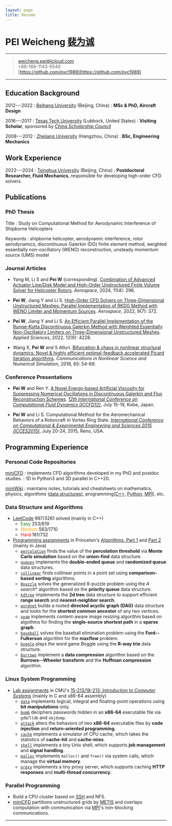 ```yaml
---
layout: page
title: Resume
---
```


# PEI Weicheng [裴为诚](./chinese.md)

----

> <i class="fa-solid fa-envelope"></i> <weicheng.pei@icloud.com>\
> <i class="fas fa-mobile-alt"></i> +86-188-1143-5549\
> <i class="fa-brands fa-github"></i> [https://github.com/pvc1989](https://github.com/pvc1989)

----

## Education Background

2012---2022
:   [Beihang University](https://www.buaa.edu.cn) (Beijing, China)
:   **MSc & PhD, Aircraft Design**

2016---2017
:   [Texas Tech University](https://www.ttu.edu) (Lubbock, United States)
:   **Visiting Scholar**, sponsored by [*China Scholarship Council*](https://www.csc.edu.cn/)

2008---2012
:   [Zhejiang University](https://www.zju.edu.cn) (Hangzhou, China)
:   **BSc, Engineering Mechanics**

## Work Experience

2022---2024
:   [Tsinghua University](https://www.tsinghua.edu.cn) (Beijing, China)
:   **Postdoctoral Researcher, Fluid Mechanics**, responsible for developing high-order CFD solvers.

## Publications

### PhD Thesis

Title
:   Study on Computational Method for Aerodynamic Interference of Shipborne Helicopters

Keywords
:   shipborne helicopter, aerodynamic interference, rotor aerodynamics, discontinuous Galerkin (DG) finite element method, weighted essentially non-oscillatory (WENO) reconstruction, unsteady momentum source (UMS) model

### Journal Articles

- Yang M, Li S and **Pei W** (corresponding). [Combination of Advanced Actuator Line/Disk Model and High-Order Unstructured Finite Volume Solver for Helicopter Rotors](https://doi.org/10.3390/aerospace11040296). *Aerospace*, 2024, 11(4): 296.

- **Pei W**, Jiang Y and Li S. [High-Order CFD Solvers on Three-Dimensional Unstructured Meshes: Parallel Implementation of RKDG Method with WENO Limiter and Momentum Sources](https://doi.org/10.3390/app12094228). *Aerospace*, 2022, 9(7): 372.

- **Pei W**, Jiang Y and Li S. [An Efficient Parallel Implementation of the Runge–Kutta Discontinuous Galerkin Method with Weighted Essentially Non-Oscillatory Limiters on Three-Dimensional Unstructured Meshes](https://doi.org/10.3390/app12094228). *Applied Sciences*, 2022, 12(9): 4228.

- Wang X, **Pei W** and S Atluri. [Bifurcation & chaos in nonlinear structural dynamics: Novel & highly efficient optimal-feedback accelerated Picard iteration algorithms](https://doi.org/10.1016/j.cnsns.2018.05.008). *Communications in Nonlinear Science and Numerical Simulation*, 2018, 65: 54-69.

### Conference Presentations

- **Pei W** and Ren Y. [A Novel Energy-based Artificial Viscosity for Suppressing Numerical Oscillations in Discontinuous Galerkin and Flux Reconstruction Schemes](https://pvc1989.github.io/ICCFD12/presentation). [*12th International Conference on Computational Fluid Dynamics (ICCFD12)*](https://confit.atlas.jp/guide/event/iccfd12/subject/5-C-01/), July 15-19, Kobe, Japan.

- **Pei W** and Li S. Computational Method for the Aeromechanical Behaviors of a Rotorcraft in Vortex Ring State. [*International Conference on Computational & Experimental Engineering and Sciences 2015 (ICCES2015)*](https://www.iccesconf.org/), July 20-24, 2015, Reno, USA.

## Programming Experience

### <i class="fa-brands fa-github"></i> Personal Code Repositories

[miniCFD](https://github.com/pvc1989/miniCFD)
: implements CFD algorithms developed in my PhD and postdoc studies.
: 1D in Python3 and 3D parallel in C++20.

[miniWiki](https://github.com/pvc1989/miniWiki)
: maintains notes, tutorials and cheatsheets on mathematics, physics, algorithms ([data structures](https://pvc1989.github.io/miniWiki/algorithms/data_structures/)), programming([C++](https://pvc1989.github.io/miniWiki/programming/languages/cpp.html), [Python](https://pvc1989.github.io/miniWiki/programming/languages/python.html), [MPI](https://pvc1989.github.io/miniWiki/programming/mpi.html)), etc.

### Data Structure and Algorithms

- [LeetCode](https://leetcode.com/u/pvc1989/) 997/3261 solved (mainly in C++)
  - <span style="color: green">Easy</span> 253/819
  - <span style="color: orange">Medium</span> 563/1710
  - <span style="color: red">Hard</span> 181/732
- [Programming assignments](https://github.com/pvc1989/assignments-algorithms-princeton) in Princeton's [*Algorithms*, Part 1](https://www.coursera.org/learn/algorithms-part1) and [Part 2](https://www.coursera.org/learn/algorithms-part2) (mainly in Java)
  - [`percolation`](https://coursera.cs.princeton.edu/algs4/assignments/percolation/specification.php) finds the value of the **percolation threshold** via **Monte Carlo simulation** based on the **union-find** data structure.
  - [`queues`](https://coursera.cs.princeton.edu/algs4/assignments/queues/specification.php) implements the **double-ended queue** and **randomized queue** data structures.
  - [`collinear`](https://coursera.cs.princeton.edu/algs4/assignments/collinear/specification.php) finds collinear points in a point set using **comparison-based sorting** algorithms.
  - [`8puzzle`](https://coursera.cs.princeton.edu/algs4/assignments/8puzzle/specification.php) solves the generalized 8-puzzle problem using the **A* search** algorithm based on the **priority queue** data structure.
  - [`kdtree`](https://coursera.cs.princeton.edu/algs4/assignments/kdtree/specification.php) implements the **2d tree** data structure to support efficient **range search** and **nearest-neighbor search**.
  - [`wordnet`](https://coursera.cs.princeton.edu/algs4/assignments/wordnet/specification.php) builds a rooted **directed acyclic graph (DAG)** data structure and looks for the **shortest common ancestor** of any two vertices.
  - [`seam`](https://coursera.cs.princeton.edu/algs4/assignments/queues/specification.php) implements content-aware image resizing algorithm based on algothms for finding the **single-source shortest path** in a **sparse graph**.
  - [`baseball`](https://coursera.cs.princeton.edu/algs4/assignments/baseball/specification.php) solves the baseball elimination problem using the **Ford--Fulkerson** algorithm for the **maxflow** problem.
  - [`boggle`](https://coursera.cs.princeton.edu/algs4/assignments/boggle/specification.php) plays the word game Boggle using the **R-way trie** data structure.
  - [`burrows`](https://coursera.cs.princeton.edu/algs4/assignments/baseball/specification.php) implement a **data compression** algorithm based on the **Burrows--Wheeler transform** and the **Huffman compression** algorithm.

### <i class="fa-brands fa-linux"></i> Linux System Programming

- [Lab assignments](https://csapp.cs.cmu.edu/3e/labs.html) in CMU's [15-213/18-213: *Introduction to Computer Systems*](https://www.cs.cmu.edu/~213/) (mainly in C and x86-64 assembly)
  - [`data`](https://pvc1989.github.io/miniWiki/programming/csapp/labs/data.html) implements logical, integral and floating-point operations using **bit manipulations** only.
  - [`bomb`](https://pvc1989.github.io/miniWiki/programming/csapp/labs/bomb.html) deciphers passwords hidden in an **x86-64** executable file via `gdb`/`lldb` and `objdump`.
  - [`attack`](https://pvc1989.github.io/miniWiki/programming/csapp/labs/attack.html) alters the behaviors of two **x86-64** executable files by **code injection** and **return-oriented programming**.
  - [`cache`](https://pvc1989.github.io/miniWiki/programming/csapp/labs/cache.html) implements a simulator of CPU cache, which takes the statistics of **cache-hit** and **cache-miss**.
  - [`shell`](https://pvc1989.github.io/miniWiki/programming/csapp/labs/shell.html) implements a tiny Unix shell, which supports **job management** and **signal handling**.
  - [`malloc`](https://pvc1989.github.io/miniWiki/programming/csapp/labs/malloc.html) implements `malloc()` and `free()` via system calls, which manage the **virtual memory**.
  - [`proxy`](https://pvc1989.github.io/miniWiki/programming/csapp/labs/proxy.html) implements a tiny proxy server, which supports caching **HTTP responses** and **multi-thread concurrency**.

### Parallel Programming

- Build a CPU cluster based on [SSH](https://pvc1989.github.io/miniWiki/programming/linux/ssh.html) and NFS.
- [miniCFD](https://github.com/pvc1989/miniCFD/) partitions unstructured grids by [METIS](https://github.com/pvc1989/METIS) and overlaps computation with communication via [MPI](https://pvc1989.github.io/miniWiki/programming/mpi.html)'s non-blocking communications.

----
